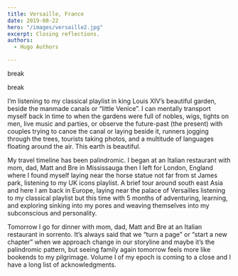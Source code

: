 ```yaml
---
title: Versaille, France
date: 2019-08-22
hero: "/images/versaille2.jpg"
excerpt: Closing reflections.
authors:
  - Hugo Authors

---
```


break

break



I’m listening to my classical playlist in king Louis XIV’s beautiful garden, beside the manmade canals or “little Venice”. I can mentally transport myself back in time to when the gardens were full of nobles, wigs, tights on men, live music and parties, or observe the future-past (the present) with couples trying to canoe the canal or laying beside it, runners jogging through the trees, tourists taking photos, and a multitude of languages floating around the air. This earth is beautiful. 

My travel timeline has been palindromic. I began at an Italian restaurant with mom, dad, Matt and Bre in Mississauga then I left for London, England where I found myself laying near the horse statue not far from st James park, listening to my UK icons playlist. A brief tour around south east Asia and here I am back in Europe, laying near the palace of Versailles listening to my classical playlist but this time with 5 months of adventuring, learning, and exploring sinking into my pores and weaving themselves into my subconscious and personality. 

Tomorrow I go for dinner with mom, dad, Matt and Bre at an Italian restaurant in sorrento. It’s always said that we “turn a page” or “start a new chapter” when we approach change in our storyline and maybe it’s the palindromic pattern, but seeing family again tomorrow feels more like bookends to my pilgrimage. Volume I of my epoch is coming to a close and I have a long list of acknowledgments. 

